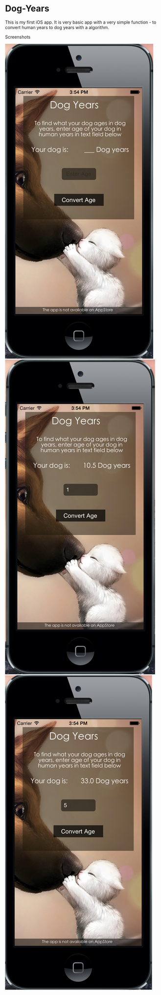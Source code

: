 Dog-Years
=========
This is my first iOS app. It is very basic app with a very simple function - to convert human years to dog years with a algorithm. 

Screenshots 

![alt tag](https://github.com/millingab/Dog-Years/blob/master/Screenshots/Screen%20Shot%202014-08-27%20at%203.54.45%20PM.png)
![alt tag](https://github.com/millingab/Dog-Years/blob/master/Screenshots/Screen%20Shot%202014-08-27%20at%203.54.04%20PM.png)
![alt tag](https://github.com/millingab/Dog-Years/blob/master/Screenshots/Screen%20Shot%202014-08-27%20at%203.54.24%20PM.png)
